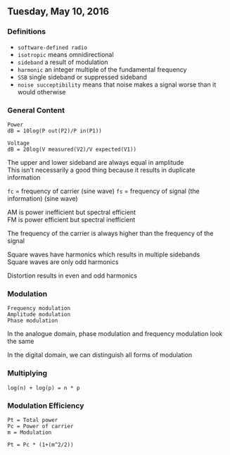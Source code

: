 ## Tuesday, May 10, 2016

### Definitions
- `software-defined radio`
- `isotropic` means omnidirectional
- `sideband` a result of modulation
- `harmonic` an integer multiple of the fundamental frequency
- `SSB` single sideband or suppressed sideband
- `noise succeptibility` means that noise makes a signal worse than it would otherwise

### General Content

```
Power
dB = 10log(P out(P2)/P in(P1))

Voltage
dB = 20log(V measured(V2)/V expected(V1))
```

The upper and lower sideband are always equal in amplitude  
This isn't necessarily a good thing because it results in duplicate information

`fc` = frequency of carrier (sine wave)
`fs` = frequency of signal (the information) (sine wave)

AM is power inefficient but spectral efficient  
FM is power efficient but spectral inefficient

The frequency of the carrier is always higher than the frequency of the signal

Square waves have harmonics which results in multiple sidebands  
Square waves are only odd harmonics

Distortion results in even and odd harmonics

### Modulation
```
Frequency modulation
Amplitude modulation
Phase modulation
```

In the analogue domain, phase modulation and frequency modulation look the same

In the digital domain, we can distinguish all forms of modulation

### Multiplying
```
log(n) + log(p) = n * p
```

### Modulation Efficiency
```
Pt = Total power
Pc = Power of carrier
m = Modulation

Pt = Pc * (1+(m^2/2))
```
